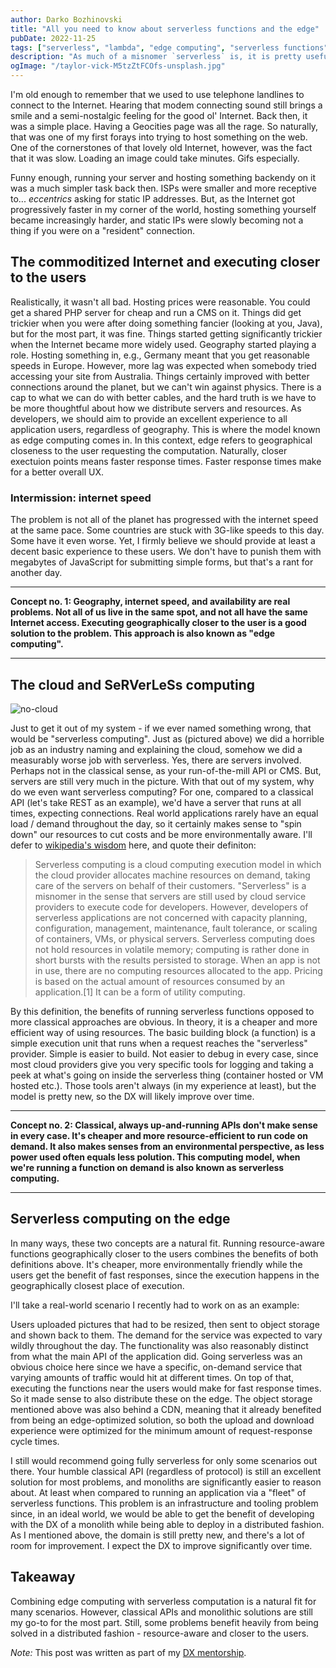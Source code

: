 ```yaml
---
author: Darko Bozhinovski
title: "All you need to know about serverless functions and the edge"
pubDate: 2022-11-25
tags: ["serverless", "lambda", "edge computing", "serverless functions"]
description: "As much of a misnomer `serverless` is, it is pretty useful, especially when the actual computing happens close to you."
ogImage: "/taylor-vick-M5tzZtFCOfs-unsplash.jpg"
---
```


I'm old enough to remember that we used to use telephone landlines to connect to the Internet. Hearing that modem connecting sound still brings a smile and a semi-nostalgic feeling for the good ol' Internet. Back then, it was a simple place. Having a Geocities page was all the rage. So naturally, that was one of my first forays into trying to host something on the web. One of the cornerstones of that lovely old Internet, however, was the fact that it was slow. Loading an image could take minutes. Gifs especially.

Funny enough, running your server and hosting something backendy on it was a much simpler task back then. ISPs were smaller and more receptive to... _eccentrics_ asking for static IP addresses. But, as the Internet got progressively faster in my corner of the world, hosting something yourself became increasingly harder, and static IPs were slowly becoming not a thing if you were on a "resident" connection.

## The commoditized Internet and executing closer to the users

Realistically, it wasn't all bad. Hosting prices were reasonable. You could get a shared PHP server for cheap and run a CMS on it. Things did get trickier when you were after doing something fancier (looking at you, Java), but for the most part, it was fine. Things started getting significantly trickier when the Internet became more widely used. Geography started playing a role. Hosting something in, e.g., Germany meant that you get reasonable speeds in Europe. However, more lag was expected when somebody tried accessing your site from Australia. Things certainly improved with better connections around the planet, but we can't win against physics. There is a cap to what we can do with better cables, and the hard truth is we have to be more thoughtful about how we distribute servers and resources. As developers, we should aim to provide an excellent experience to all application users, regardless of geography. This is where the model known as edge computing comes in. In this context, edge refers to geographical closeness to the user requesting the computation. Naturally, closer exectuion points means faster response times. Faster response times make for a better overall UX.

### Intermission: internet speed

The problem is not all of the planet has progressed with the internet speed at the same pace. Some countries are stuck with 3G-like speeds to this day. Some have it even worse. Yet, I firmly believe we should provide at least a decent basic experience to these users. We don't have to punish them with megabytes of JavaScript for submitting simple forms, but that's a rant for another day.

---

**Concept no. 1: Geography, internet speed, and availability are real problems. Not all of us live in the same spot, and not all have the same Internet access. Executing geographically closer to the user is a good solution to the problem. This approach is also known as "edge computing".**

---

## The cloud and SeRVerLeSs computing

![no-cloud](/no-cloud.jpg)

Just to get it out of my system - if we ever named something wrong, that would be "serverless computing". Just as (pictured above) we did
a horrible job as an industry naming and explaining the cloud, somehow we did a measurably worse job with serverless. Yes, there are servers involved. Perhaps not in the classical sense, as your run-of-the-mill API or CMS. But, servers are still very much in the picture. With that out of my system, why do we even want serverless computing? For one, compared to a classical API (let's take REST as an example), we'd have a server that runs at all times, expecting connections. Real world applications rarely have an equal load / demand throughout the day, so it certainly makes sense to "spin down" our resources to cut costs and be more environmentally aware. I'll defer to [wikipedia's wisdom](https://en.wikipedia.org/wiki/Serverless_computing) here, and quote their definiton:

> Serverless computing is a cloud computing execution model in which the cloud provider allocates machine resources on demand, taking care of the servers on behalf of their customers. "Serverless" is a misnomer in the sense that servers are still used by cloud service providers to execute code for developers. However, developers of serverless applications are not concerned with capacity planning, configuration, management, maintenance, fault tolerance, or scaling of containers, VMs, or physical servers. Serverless computing does not hold resources in volatile memory; computing is rather done in short bursts with the results persisted to storage. When an app is not in use, there are no computing resources allocated to the app. Pricing is based on the actual amount of resources consumed by an application.[1] It can be a form of utility computing.

By this definition, the benefits of running serverless functions opposed to more classical approaches are obvious. In theory, it is a cheaper and more efficient way of using resources. The basic building block (a function) is a simple execution unit that runs when a request reaches the "serverless" provider. Simple is easier to build. Not easier to debug in every case, since most cloud providers give you very specific tools for logging and taking a peek at what's going on inside the serverless thing (container hosted or VM hosted etc.). Those tools aren't always (in my experience at least), but the model is pretty new, so the DX will likely improve over time.

---

**Concept no. 2: Classical, always up-and-running APIs don't make sense in every case. It's cheaper and more resource-efficient to run code on demand. It also makes senses from an environmental perspective, as less power used often equals less polution. This computing model, when we're running a function on demand is also known as serverless computing.**

---

## Serverless computing on the edge

In many ways, these two concepts are a natural fit. Running resource-aware functions geographically closer to the users combines the benefits of both definitions above. It's cheaper, more environmentally friendly while the users get the benefit of fast responses, since the execution happens in the geographically closest place of execution.

I'll take a real-world scenario I recently had to work on as an example:

Users uploaded pictures that had to be resized, then sent to object storage and shown back to them. The demand for the service was expected to vary wildly throughout the day. The functionality was also reasonably distinct from what the main API of the application did. Going serverless was an obvious choice here since we have a specific, on-demand service that varying amounts of traffic would hit at different times. On top of that, executing the functions near the users would make for fast response times. So it made sense to also distribute these on the edge. The object storage mentioned above was also behind a CDN, meaning that it already benefited from being an edge-optimized solution, so both the upload and download experience were optimized for the minimum amount of request-response cycle times.

I still would recommend going fully serverless for only some scenarios out there. Your humble classical API (regardless of protocol) is still an excellent solution for most problems, and monoliths are significantly easier to reason about. At least when compared to running an application via a "fleet" of serverless functions. This problem is an infrastructure and tooling problem since, in an ideal world, we would be able to get the benefit of developing with the DX of a monolith while being able to deploy in a distributed fashion. As I mentioned above, the domain is still pretty new, and there's a lot of room for improvement. I expect the DX to improve significantly over time.

## Takeaway

Combining edge computing with serverless computation is a natural fit for many scenarios. However, classical APIs and monolithic solutions are still my go-to for the most part. Still, some problems benefit heavily from being solved in a distributed fashion - resource-aware and closer to the users.

_Note:_ This post was written as part of my [DX mentorship](https://www.dxmentorship.com).
